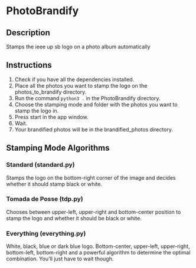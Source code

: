 # PhotoBrandify
## Description
Stamps the ieee up sb logo on a photo album automatically
## Instructions
1. Check if you have all the dependencies installed. 
1. Place all the photos you want to stamp the logo on the photos_to_brandify directory.
1. Run the command `python3 .` in the PhotoBrandify directory.
1. Choose the stamping mode and folder with the photos you want to stamp the logo in.
1. Press start in the app window.
1. Wait.
1. Your brandified photos will be in the brandified_photos directory.
## Stamping Mode Algorithms
### Standard (standard.py)
Stamps the logo on the bottom-right corner of the image and decides whether it should stamp black or white.
### Tomada de Posse (tdp.py)
Chooses between upper-left, upper-right and bottom-center position to stamp the logo and whether it should be black or white.
### Everything (everything.py)
White, black, blue or dark blue logo. Bottom-center, upper-left, upper-right, bottom-left, bottom-right and a powerful algorithm to determine the optimal combination. You'll just have to wait though.
